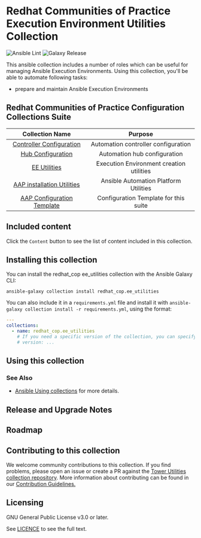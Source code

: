 # Redhat Communities of Practice Execution Environment Utilities Collection

![Ansible Lint](https://github.com/redhat-cop/ee_utilities/workflows/Ansible%20Lint/badge.svg)
![Galaxy Release](https://github.com/redhat-cop/ee_utilities/workflows/galaxy-release/badge.svg)
<!-- Further CI badges go here as above -->

This ansible collection includes a number of roles which can be useful for managing Ansible Execution Environments. Using this collection, you'll be able to automate following tasks:

* prepare and maintain Ansible Execution Environments

## Redhat Communities of Practice Configuration Collections Suite

|Collection Name|Purpose|
|:---:|:---:|
|[Controller Configuration](https://galaxy.ansible.com/redhat_cop/controller_configuration)|Automation controller configuration|
|[Hub Configuration](https://galaxy.ansible.com/redhat_cop/ah_configuration)|Automation hub configuration|
|[EE Utilities](https://galaxy.ansible.com/redhat_cop/ee_utilities)|Execution Environment creation utilities|
|[AAP installation Utilities](https://galaxy.ansible.com/redhat_cop/aap_utilities)|Ansible Automation Platform Utilities|
|[AAP Configuration Template](https://github.com/redhat-cop/aap_configuration_template)|Configuration Template for this suite|

## Included content

Click the `Content` button to see the list of content included in this collection.

## Installing this collection

You can install the redhat_cop ee_utilities collection with the Ansible Galaxy CLI:

    ansible-galaxy collection install redhat_cop.ee_utilities

You can also include it in a `requirements.yml` file and install it with `ansible-galaxy collection install -r requirements.yml`, using the format:

<!-- markdownlint-disable MD046 -->
```yaml
---
collections:
  - name: redhat_cop.ee_utilities
    # If you need a specific version of the collection, you can specify like this:
    # version: ...
```

## Using this collection

### See Also

* [Ansible Using collections](https://docs.ansible.com/ansible/latest/user_guide/collections_using.html) for more details.

## Release and Upgrade Notes

## Roadmap

## Contributing to this collection

We welcome community contributions to this collection. If you find problems, please open an issue or create a PR against the [Tower Utilities collection repository](https://github.com/redhat-cop/ee_utilities).
More information about contributing can be found in our [Contribution Guidelines.](https://github.com/redhat-cop/ee_utilities/blob/devel/.github/CONTRIBUTING.md)

## Licensing

GNU General Public License v3.0 or later.

See [LICENCE](https://www.gnu.org/licenses/gpl-3.0.txt) to see the full text.
